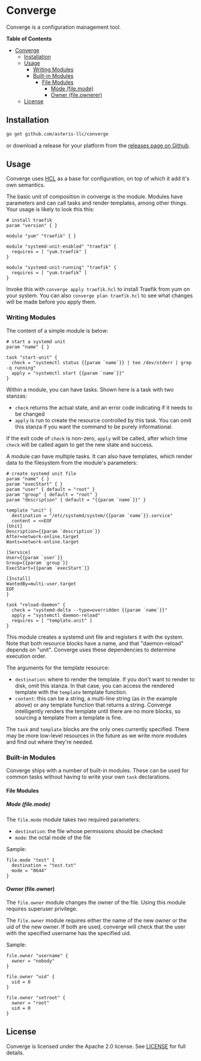 # Converge

Converge is a configuration management tool.

<!-- markdown-toc start - Don't edit this section. Run M-x markdown-toc-generate-toc again -->
**Table of Contents**

- [Converge](#converge)
    - [Installation](#installation)
    - [Usage](#usage)
        - [Writing Modules](#writing-modules)
        - [Built-in Modules](#built-in-modules)
            - [File Modules](#file-modules)
                - [Mode (file.mode)](#mode-filemode)
                - [Owner (file.ownerer)](#owner-fileowner)
    - [License](#license)

<!-- markdown-toc end -->

## Installation

```sh
go get github.com/asteris-llc/converge
```

or download a release for your platform from the
[releases page on Github](https://github.com/asteris-llc/converge/releases).

## Usage

Converge uses [HCL](https://github.com/hashicorp/hcl) as a base for
configuration, on top of which it add it's own semantics.

The basic unit of composition in converge is the module. Modules have parameters
and can call tasks and render templates, among other things. Your usage is
likely to look this this:

```hcl
# install traefik
param "version" { }

module "yum" "traefik" { }

module "systemd-unit-enabled" "traefik" {
  requires = [ "yum.traefik" ]
}

module "systemd-unit-running" "traefik" {
  requires = [ "yum.traefik" ]
}
```

Invoke this with `converge apply traefik.hcl` to install Traefik from yum on
your system. You can also `converge plan traefik.hcl` to see what changes will
be made before you apply them.

### Writing Modules

The content of a simple module is below:

```hcl
# start a systemd unit
param "name" { }

task "start-unit" {
  check = "systemctl status {{param `name`}} | tee /dev/stderr | grep -q running"
  apply = "systemctl start {{param `name`}}"
}
```

Within a module, you can have tasks. Shown here is a task with two stanzas:

- `check` returns the actual state, and an error code indicating if it needs to
  be changed
- `apply` is run to create the resource controlled by this task. You can omit
  this stanza if you want the command to be purely informational.

If the exit code of `check` is non-zero, `apply` will be called, after which
time `check` will be called again to get the new state and success.

A module can have multiple tasks. It can also have templates, which render data
to the filesystem from the module's parameters:

```hcl
# create systemd unit file
param "name" { }
param "execStart" { }
param "user" { default = "root" }
param "group" { default = "root" }
param "description" { default = "{{param `name`}}" }

template "unit" {
  destination = "/etc/systemd/system/{{param `name`}}.service"
  content = <<EOF
[Unit]
Description={{param `description`}}
After=network-online.target
Wants=network-online.target

[Service]
User={{param `user`}}
Group={{param `group`}}
ExecStart={{param `execStart`}}

[Install]
WantedBy=multi-user.target
EOF
}

task "reload-daemon" {
  check = "systemd-delta --type=overridden {{param `name`}}"
  apply = "systemctl daemon-reload"
  requires = [ "template.unit" ]
}
```

This module creates a systemd unit file and registers it with the system. Note
that both resource blocks have a name, and that "daemon-reload" depends on
"unit". Converge uses these dependencies to determine execution order.

The arguments for the template resource:

- `destination`: where to render the template. If you don't want to render to
  disk, omit this stanza. In that case, you can access the rendered template
  with the `template` template function.
- `content`: this can be a string, a multi-line string (as in the example above)
  or any template function that returns a string. Converge intelligently renders
  the template until there are no more blocks, so sourcing a template from a
  template is fine.

The `task` and `template` blocks are the only ones currently specified. There
may be more low-level resources in the future as we write more modules and find
out where they're needed.

### Built-in Modules

Converge ships with a number of built-in modules. These can be used for common
tasks without having to write your own `task` declarations.

#### File Modules

##### Mode (file.mode)

The `file.mode` module takes two required parameters:

- `destination`: the file whose permissions should be checked
- `mode`: the octal mode of the file

Sample:

```hcl
file.mode "test" {
  destination = "test.txt"
  mode = "0644"
}
```

#### Owner (file.owner)

The `file.owner` module changes the owner of the file.
Using this module requires superuser privilege.

The `file.owner` module requires either the name of the new owner
or the uid of the new owner. If both are used, converge will check that the user with the specified username has the specified uid.

Sample:
```hcl
file.owner "username" {
  owner = "nobody"
}
```

```hcl
file.owner "uid" {
  uid = 0
}
```

```hcl
file.owner "setroot" {
  owner = "root"
  uid = 0
}
```

## License

Converge is licensed under the Apache 2.0 license. See [LICENSE](LICENSE) for
full details.

